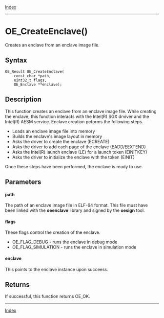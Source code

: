 [Index](index.md)

---
# OE_CreateEnclave()

Creates an enclave from an enclave image file.

## Syntax

    OE_Result OE_CreateEnclave(
        const char *path,
        uint32_t flags,
        OE_Enclave **enclave);
## Description 

This function creates an enclave from an enclave image file. While creating the enclave, this function interacts with the Intel(R) SGX drviver and the Intel(R) AESM service. Enclave creation peforms the following steps.

- Loads an enclave image file into memory
- Builds the enclave's image layout in memory
- Asks the driver to create the enclave (ECREATE)
- Asks the driver to add each page of the enclave (EADD/EEXTEND)
- Asks the Intel(R) launch enclave (LE) for a launch token (EINITKEY)
- Asks the driver to initialize the enclave with the token (EINIT)

Once these steps have been performed, the enclave is ready to use.





## Parameters

#### path

The path of an enclave image file in ELF-64 format. This file must have been linked with the **oeenclave** library and signed by the **oesign** tool.


#### flags

These flags control the creation of the enclave.

- OE_FLAG_DEBUG - runs the enclave in debug mode
- OE_FLAG_SIMULATION - runs the enclave in simulation mode

#### enclave

This points to the enclave instance upon succeess.


## Returns

If successful, this function returns OE_OK.


---
[Index](index.md)

